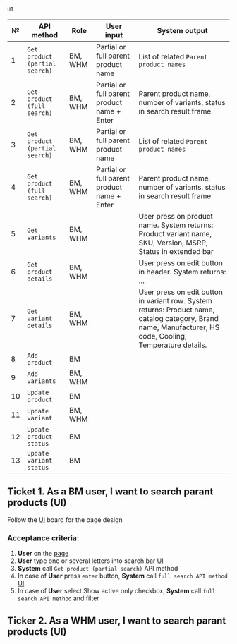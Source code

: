 ```
UI
```


№ | API method | Role | User input | System output
------------ | ------------- | ------------- | ------------- | -------------
1 |	`Get product (partial search)` | BM, WHM |	Partial or full parent product name | List of related `Parent product names`
2 |	`Get product (full search)` |	BM, WHM |	Partial or full parent product name + Enter | Parent product name, number of variants, status in search result frame.
3 |	`Get product (partial search)` | BM, WHM |	Partial or full parent product name | List of related `Parent product names`
4 |	`Get product (full search)` |	BM, WHM |	Partial or full parent product name + Enter | Parent product name, number of variants, status in search result frame.
5 |	`Get variants` |	BM, WHM | |	User press on product name. System returns: Product variant name, SKU, Version, MSRP, Status in extended bar
6 |	`Get product details` |	BM, WHM | |	User press on edit button in header. System returns: ...
7 |	`Get variant details` |	BM, WHM | |	User press on edit button in variant row. System returns: Product name, catalog category, Brand name, Manufacturer, HS code, Cooling, Temperature details.
8 |	`Add product` |	BM |	|
9 |	`Add variants` |	BM, WHM |	|
10 | `Update product` |	BM |	|
11 | `Update variant` |	BM, WHM |	|
12 | `Update product status` |	BM |	|
13 | `Update variant status` |	BM |	|


## Ticket 1. As a BM user, I want to search parant products (UI)
Follow the [UI](https://www.figma.com/file/8esK6SC43J6ioZCIuj2hJr/Catalog-Management?node-id=389%3A11333) board for the page design
### Acceptance criteria:
1. **User** on the [page](https://www.figma.com/file/8esK6SC43J6ioZCIuj2hJr/Catalog-Management?node-id=389%3A11333)
2. **User** type one or several letters into search bar [UI](https://user-images.githubusercontent.com/73137432/135811153-9693454b-27b5-422a-8b17-1ca08e0ebc87.png) 
4. **System** call `Get product (partial search)` API method
5. In case of **User** press `enter` button, **System** call `full search API method` [UI](https://www.figma.com/file/8esK6SC43J6ioZCIuj2hJr/Catalog-Management?node-id=389%3A10768)
6. In case of **User** select Show active only checkbox, **System** call `full search API method` and filter




## Ticker 2. As a WHM user, I want to search parant products (UI)
